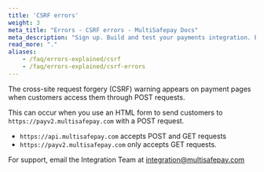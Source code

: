 ```yaml
---
title: 'CSRF errors'
weight: 3
meta_title: "Errors - CSRF errors - MultiSafepay Docs"
meta_description: "Sign up. Build and test your payments integration. Explore our products and services. Use our API Reference, SDKs, and wrappers. Get support."
read_more: "."
aliases:
    - /faq/errors-explained/csrf
    - /faq/errors-explained/csrf-errors
---
```


The cross-site request forgery (CSRF) warning appears on payment pages when customers access them through POST requests.

This can occur when you use an HTML form to send customers to `https://payv2.multisafepay.com` with a POST request.
 
* `https://api.multisafepay.com` accepts POST and GET requests
* `https://payv2.multisafepay.com` only accepts GET requests.
 
For support, email the Integration Team at <integration@multisafepay.com>

